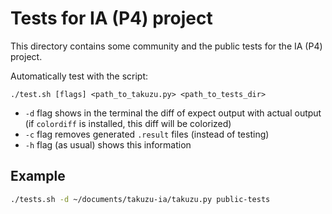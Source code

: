 # Tests for IA (P4) project

This directory contains some community and the public tests for the IA (P4) project.

Automatically test with the script:

```
./test.sh [flags] <path_to_takuzu.py> <path_to_tests_dir>
```

- `-d` flag shows in the terminal the diff of expect output with actual output
  (if `colordiff` is installed, this diff will be colorized)
- `-c` flag removes generated `.result` files (instead of testing)
- `-h` flag (as usual) shows this information

## Example

```bash
./tests.sh -d ~/documents/takuzu-ia/takuzu.py public-tests
```

